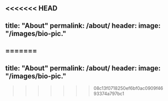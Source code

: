 <<<<<<< HEAD
---
title: "About"
permalink: /about/
header:
  image: "/images/bio-pic."
---
=======
---
title: "About"
permalink: /about/
header:
  image: "/images/bio-pic."
---
>>>>>>> 08c13f0718250ef6bf0ac0909f4693374a797bc1
